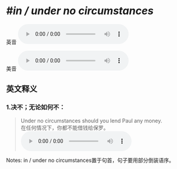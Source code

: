 # ***\#in / under no circumstances*** 
英音
<audio src="./media/in no circumstances1_AAC.aac" controls="controls"></audio>

美音
<audio src="./media/under no circumstances2_AAC.aac" controls="controls"></audio>



  

英文释义
---
### 1.**决不；无论如何不：**  

 > Under no circumstances should you lend Paul any money.  
 > 在任何情况下，你都不能借钱给保罗。    
<audio src="./media/3-circumstance.aac" controls="controls"></audio>

Notes: in / under no circumstances置于句首，句子要用部分倒装语序。   


